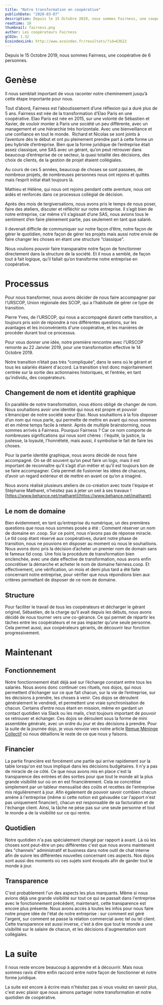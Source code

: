 ```yaml
---
title: "Notre transformation en coopérative"
publishDate: "2020-03-07"
description: Depuis le 15 Octobre 2019, nous sommes Fairness, une coopérative de 6 personnes. Voici notre cheminement.
readtime: 10
thumbnail: fairness.png
author: Les coopérateurs Fairness
gCO2e: 1.32
EcoindexLink: http://www.ecoindex.fr/resultats/?id=63622
---
```

Depuis le 15 Octobre 2019, nous sommes Fairness, une coopérative de 6 personnes.

# Genèse 
Il nous semblait important de vous raconter notre cheminement jusqu’à cette étape importante pour nous.

Tout d’abord, Fairness est l’aboutissement d’une réflexion qui a duré plus de 5 ans. Fairness est née de la transformation d’Elao Paris en une coopérative.
Elao Paris est née en 2015, sur une volonté de Sébastien et Xavier, de vouloir monter à Paris une société un peu différente, avec un management et une hiérarchie très horizontale. Avec une bienveillance et une confiance en tout le monde.
 Richard et Nicolas se sont joints à l’aventure dès le début et ont pu pleinement prendre part à cette forme un peu hybride d’entreprise.
Bien que la forme juridique de l’entreprise était assez classique, une SAS avec un gérant, qu’on peut retrouver dans beaucoup d’entreprise de ce secteur, la quasi totalité des décisions, des choix de clients, de la gestion de projet étaient collégiales.

Au cours de ces 5 années, beaucoup de choses se sont passées, de nombreux projets, de nombreuses personnes nous ont rejoins et quittés mais l’esprit initial était toujours là.

Mathieu et Hélène, qui nous ont rejoins pendant cette aventure, nous ont aidés et renforcés dans ce processus collégial de décision.

Après des mois de tergiversations, nous avons pris le temps de nous poser, faire des ateliers, discuter et réfléchir sur notre entreprise. Il s’agit bien de notre entreprise, car même s’il s’agissait d’une SAS, nous avions tous le sentiment d’en faire pleinement partie, pas seulement en tant que salarié.

Il devenait difficile de communiquer sur notre façon d’être, notre façon de gérer le quotidien, notre façon de gérer les projets mais aussi notre envie de faire changer les choses en étant une structure “classique”. 

Nous voulions pouvoir faire transparaitre notre façon de fonctionner directement dans la structure de la société. Et il nous a semblé, de façon tout à fait logique, qu’il fallait qu’on transforme notre entreprise en coopérative.

# Processus

Pour nous transformer, nous avons décider de nous faire accompagner par l’URSCOP, Union régionale des SCOP, qui a l’habitude de gérer ce type de transition.

Pierre Yves, de l’URSCOP, qui nous a accompagné durant cette transition, a toujours pris soin de répondre à nos différentes questions, sur les avantages et les inconvénients d'une coopérative, et les manières de procéder durant tout ce processus.

Pour vous donner une idée, notre première rencontre avec l’URSCOP remonte au 22 Janvier 2019, pour une transformation effective le 14 Octobre 2019.

Notre transition n’était pas très “compliquée”, dans le sens où le gérant et tous les salariés étaient d'accord.
La transition s’est donc majoritairement centrée sur la sortie des actionnaires historiques, et l’entrée, en tant qu’individu, des coopérateurs.


## Changement de nom et identité graphique

En parallèle de notre transformation, nous étions obligé de changer de nom. Nous souhaitions avoir une identité qui nous est propre et pouvoir s’émanciper de notre société soeur Elao.
Nous souhaitions à la fois disposer d’un nom qui nous parle, qui permette de mettre en avant qui nous sommes et en même temps facile à retenir.
Après de multiple brainstorming, nous sommes arrivés à Fairness.
Pourquoi Fairness ? Car ce nom comporte de nombreuses significations qui nous sont chères : l'équité, la justice, la justesse, la loyauté, l'honnêteté, mais aussi, il symbolise le fait de faire les choses.

Pour la partie identité graphique, nous avons décidé de nous faire accompagné. On se dit souvent qu’on peut faire un logo, mais il est important de reconnaître qu’il s’agit d’un métier et qu’il est toujours bon de se faire accompagner. Cela permet de fusionner les idées de chacuns, d’avoir un regard extérieur et de mettre en avant ce qu’on a imaginé.

Nous avons réalisé plusieurs ateliers de co-création avec toute l'équipe et Stéphanie Matharet, n’hésitez pas à jeter un oeil à ses travaux ! [https://www.behance.net/matharet](https://www.behance.net/matharet)

## Le nom de domaine

Bien évidemment, en tant qu’entreprise du numérique, un des premières questions que nous nous sommes posée a été : Comment réserver un nom de domaine en .coop.
Sur ce point, nous n’avons pas de réponse miracle. Le tld coop étant réservé aux coopératives, durant notre phase de transition, nous ne pouvions en disposer au moment où nous le souhaitions.
Nous avons donc pris la décision d’acheter un premier nom de domain sans le fameux tld coop. Une fois la procédure de transformation bien enclenchée, avec une date effective de transformation, nous avons enfin concrétiser la démarche et acheter le nom de domaine fairness.coop. Et effectivement, une vérification, un mois et demi plus tard a été faite concernant notre entreprise, pour vérifier que nous répondions bien aux critères permettant de disposer de ce nom de domaine.

## Structure

Pour faciliter le travail de tous les coopérateurs et décharger le gérant originel, Sébastien, de la charge qu’il avait depuis les débuts, nous avons décidé de nous tourner vers une co-gérance. Ce qui permet de répartir les tâches entre les coopérateurs et ne pas impacter qu’une seule personne. Cela permet aussi, aux coopérateurs gérants, de découvrir leur fonction progressivement.

# Maintenant

## Fonctionnement

Notre fonctionnement était déjà axé sur l’échange constant entre tous les salariés. Nous avons donc continuer ces rituels, nos dojos, qui nous permettent d’échanger sur ce que fait chacun, sur la vie de l’entreprise, sur les décisions à prendre, les choses à venir.
Ces dojos se déroulent généralement le vendredi, et permettent une vraie synchronisation de chacun.
Certains d’entre nous étant en mission, même en gardant un contact quotidien via Slack ou les mails, c’est toujours important de pouvoir se retrouver et échanger.
Ces dojos se déroulent sous la forme de mini assemblée générale, avec un ordre du jour et des décisions à prendre.
Pour la suite de la journée dojo, je vous renvoie vers notre article [Remue Méninge Collectif](/blog/2019/remue-meninges-collectif.html) où nous détaillons le reste de ce que nous y faisons.

## Financier

La partie financière est forcément une partie qui arrive rapidement sur la table lorsqu'on est tous impliqué dans les décisions budgétaires.
Il n'y a pas de miracle de ce côté. Ce que nous avons mis en place c'est la transparence des entrées et des sorties pour que tout le monde ait la plus grande visibilité sur où on en est financièrement.
Cela se concrétise simplement par un tableur mensualisé des coûts et recettes de l'entreprise mis régulièrement à jour.
Afin également de pouvoir savoir combien chacun amène à l'entreprise (même si cette notion est galvaudée car l'apport n'est pas uniquement financier), chacun est responsable de sa facturation et de l'échange client. Ainsi, la tâche ne pèse pas sur une seule personne et tout le monde a de la visibilité sur ce qui rentre.

## Quotidien

Notre quotidien n'a pas spécialement changé par rapport à avant. Là où les choses sont peut-être un peu différentes c'est que nous avons maintenant des "channels" administratif et business dans notre outil de chat interne afin de suivre les différentes nouvelles concernant ces aspects.
Nos dojos sont aussi des moments où ces sujets sont évoqués afin de garder tout le monde à jour.

## Transparence

C'est probablement l'un des aspects les plus marquants. Même si nous avions déjà une grande visibilité sur tout ce qui se passait dans l'entreprise avec le fonctionnement précédent, maintenant, cette transparence est encore plus présente.
Nous avons accès à toutes les infos pour nous faire notre propre idée de l'état de notre entreprise : sur comment est géré l'argent, sur comment se passe la relation commercial avec tel ou tel client.
Cette transparence est aussi inverse, c'est à dire que tout le monde a une visibilité sur le salaire de chacun, et les décisions d'augmentation sont collégiales. 

# La suite

Il nous reste encore beaucoup à apprendre et à découvrir. Mais nous sommes ravis d'être enfin raccord entre notre façon de fonctionner et notre forme juridique.

La suite est encore à écrire mais n'hésitez pas si vous voulez en savoir plus, c'est avec plaisir que nous aimons partager notre transformation et notre quotidien de coopérative.
